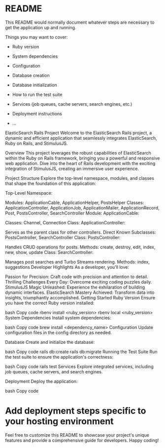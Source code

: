 # README

This README would normally document whatever steps are necessary to get the
application up and running.

Things you may want to cover:

* Ruby version

* System dependencies

* Configuration

* Database creation

* Database initialization

* How to run the test suite

* Services (job queues, cache servers, search engines, etc.)

* Deployment instructions

* ...

ElasticSearch Rails Project
Welcome to the ElasticSearch Rails project, a dynamic and efficient application that seamlessly integrates ElasticSearch, Ruby on Rails, and StimulusJS.

Overview
This project leverages the robust capabilities of ElasticSearch within the Ruby on Rails framework, bringing you a powerful and responsive web application. Dive into the heart of Rails development with the exciting integration of StimulusJS, creating an immersive user experience.

Project Structure
Explore the top-level namespace, modules, and classes that shape the foundation of this application:

Top-Level Namespace:

Modules: ApplicationCable, ApplicationHelper, PostsHelper
Classes: ApplicationController, ApplicationJob, ApplicationMailer, ApplicationRecord, Post, PostsController, SearchController
Module: ApplicationCable:

Classes: Channel, Connection
Class: ApplicationController:

Serves as the parent class for other controllers.
Direct Known Subclasses: PostsController, SearchController
Class: PostsController:

Handles CRUD operations for posts.
Methods: create, destroy, edit, index, new, show, update
Class: SearchController:

Manages post searches and Turbo Streams rendering.
Methods: index, suggestions
Developer Highlights
As a developer, you'll love:

Passion for Precision: Craft code with precision and attention to detail.
Thrilling Challenges Every Day: Overcome exciting coding puzzles daily.
StimulusJS Magic Unleashed: Experience the exhilaration of building dynamic interfaces.
ElasticSearch Mastery Achieved: Transform data into insights, triumphantly accomplished.
Getting Started
Ruby Version
Ensure you have the correct Ruby version installed:

bash
Copy code
rbenv install <ruby_version>
rbenv local <ruby_version>
System Dependencies
Install system dependencies:

bash
Copy code
brew install <dependency_name>
Configuration
Update configuration files in the config directory as needed.

Database
Create and initialize the database:

bash
Copy code
rails db:create
rails db:migrate
Running the Test Suite
Run the test suite to ensure the application's correctness:

bash
Copy code
rails test
Services
Explore integrated services, including job queues, cache servers, and search engines.

Deployment
Deploy the application:

bash
Copy code
# Add deployment steps specific to your hosting environment
Feel free to customize this README to showcase your project's unique features and provide a comprehensive guide for developers. Happy coding!
